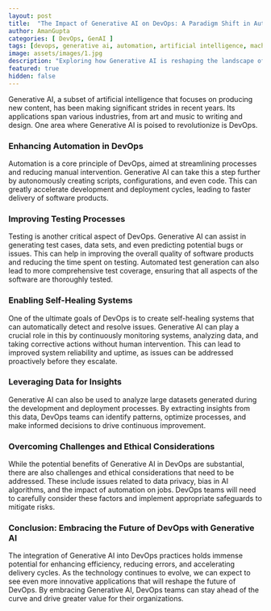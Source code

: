 ```yaml
---
layout: post
title:  "The Impact of Generative AI on DevOps: A Paradigm Shift in Automation"
author: AmanGupta
categories: [ DevOps, GenAI ]
tags: [devops, generative ai, automation, artificial intelligence, machine learning]
image: assets/images/1.jpg
description: "Exploring how Generative AI is reshaping the landscape of DevOps and automation, with a focus on enhancing efficiency, reducing errors, and accelerating delivery cycles."
featured: true
hidden: false
---
```


Generative AI, a subset of artificial intelligence that focuses on producing new content, has been making significant strides in recent years. Its applications span various industries, from art and music to writing and design. One area where Generative AI is poised to revolutionize is DevOps.

### Enhancing Automation in DevOps

Automation is a core principle of DevOps, aimed at streamlining processes and reducing manual intervention. Generative AI can take this a step further by autonomously creating scripts, configurations, and even code. This can greatly accelerate development and deployment cycles, leading to faster delivery of software products.

### Improving Testing Processes

Testing is another critical aspect of DevOps. Generative AI can assist in generating test cases, data sets, and even predicting potential bugs or issues. This can help in improving the overall quality of software products and reducing the time spent on testing. Automated test generation can also lead to more comprehensive test coverage, ensuring that all aspects of the software are thoroughly tested.

### Enabling Self-Healing Systems

One of the ultimate goals of DevOps is to create self-healing systems that can automatically detect and resolve issues. Generative AI can play a crucial role in this by continuously monitoring systems, analyzing data, and taking corrective actions without human intervention. This can lead to improved system reliability and uptime, as issues can be addressed proactively before they escalate.

### Leveraging Data for Insights

Generative AI can also be used to analyze large datasets generated during the development and deployment processes. By extracting insights from this data, DevOps teams can identify patterns, optimize processes, and make informed decisions to drive continuous improvement.

### Overcoming Challenges and Ethical Considerations

While the potential benefits of Generative AI in DevOps are substantial, there are also challenges and ethical considerations that need to be addressed. These include issues related to data privacy, bias in AI algorithms, and the impact of automation on jobs. DevOps teams will need to carefully consider these factors and implement appropriate safeguards to mitigate risks.

### Conclusion: Embracing the Future of DevOps with Generative AI

The integration of Generative AI into DevOps practices holds immense potential for enhancing efficiency, reducing errors, and accelerating delivery cycles. As the technology continues to evolve, we can expect to see even more innovative applications that will reshape the future of DevOps. By embracing Generative AI, DevOps teams can stay ahead of the curve and drive greater value for their organizations.
